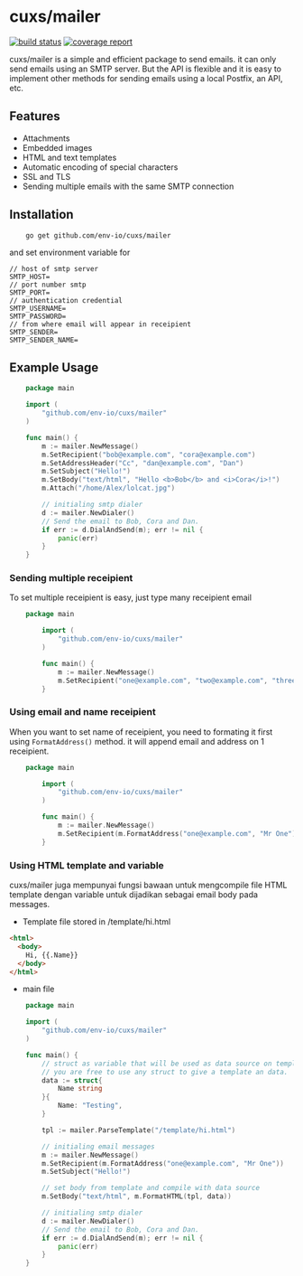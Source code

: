# cuxs/mailer

[![build status](https://github.com/env-io/cuxs/mailer/badges/master/build.svg)](https://github.com/env-io/cuxs/mailer/commits/master) [![coverage report](https://github.com/env-io/cuxs/mailer/badges/master/coverage.svg)](https://github.com/env-io/cuxs/mailer/commits/master)

cuxs/mailer is a simple and efficient package to send emails.
it can only send emails using an SMTP server. But the API is flexible and it
is easy to implement other methods for sending emails using a local Postfix, an
API, etc.

## Features

- Attachments
- Embedded images
- HTML and text templates
- Automatic encoding of special characters
- SSL and TLS
- Sending multiple emails with the same SMTP connection

## Installation

```
    go get github.com/env-io/cuxs/mailer
```

and set environment variable for

```
// host of smtp server
SMTP_HOST=
// port number smtp
SMTP_PORT=
// authentication credential
SMTP_USERNAME=
SMTP_PASSWORD=
// from where email will appear in receipient
SMTP_SENDER=
SMTP_SENDER_NAME=
```

## Example Usage

```go
    package main

    import (
        "github.com/env-io/cuxs/mailer"
    )

    func main() {
        m := mailer.NewMessage()
        m.SetRecipient("bob@example.com", "cora@example.com")
        m.SetAddressHeader("Cc", "dan@example.com", "Dan")
        m.SetSubject("Hello!")
        m.SetBody("text/html", "Hello <b>Bob</b> and <i>Cora</i>!")
        m.Attach("/home/Alex/lolcat.jpg")

        // initialing smtp dialer
        d := mailer.NewDialer()
        // Send the email to Bob, Cora and Dan.
        if err := d.DialAndSend(m); err != nil {
            panic(err)
        }
    }
```

### Sending multiple receipient

To set multiple receipient is easy, just type many receipient email

```go
    package main

        import (
            "github.com/env-io/cuxs/mailer"
        )

        func main() {
            m := mailer.NewMessage()
            m.SetRecipient("one@example.com", "two@example.com", "three@example.com")
        }
```

### Using email and name receipient

When you want to set name of receipient, you need to formating it first using
`FormatAddress()` method. it will append email and address on 1 receipient.

```go
    package main

        import (
            "github.com/env-io/cuxs/mailer"
        )

        func main() {
            m := mailer.NewMessage()
            m.SetRecipient(m.FormatAddress("one@example.com", "Mr One"), m.FormatAddress("two@example.com", "Mr Two"), m.FormatAddress("three@example.com", "Mr Three"))
        }
```

### Using HTML template and variable

cuxs/mailer juga mempunyai fungsi bawaan untuk mengcompile file HTML template dengan variable untuk
dijadikan sebagai email body pada messages.

- Template file stored in /template/hi.html

```html
<html>
  <body>
    Hi, {{.Name}}
  </body>
</html>
```

- main file

```go
    package main

    import (
        "github.com/env-io/cuxs/mailer"
    )

    func main() {
        // struct as variable that will be used as data source on template file
        // you are free to use any struct to give a template an data.
        data := struct{
            Name string
        }{
            Name: "Testing",
        }

        tpl := mailer.ParseTemplate("/template/hi.html")

        // initialing email messages
        m := mailer.NewMessage()
        m.SetRecipient(m.FormatAddress("one@example.com", "Mr One"))
        m.SetSubject("Hello!")

        // set body from template and compile with data source
        m.SetBody("text/html", m.FormatHTML(tpl, data))

        // initialing smtp dialer
        d := mailer.NewDialer()
        // Send the email to Bob, Cora and Dan.
        if err := d.DialAndSend(m); err != nil {
            panic(err)
        }
    }
```
